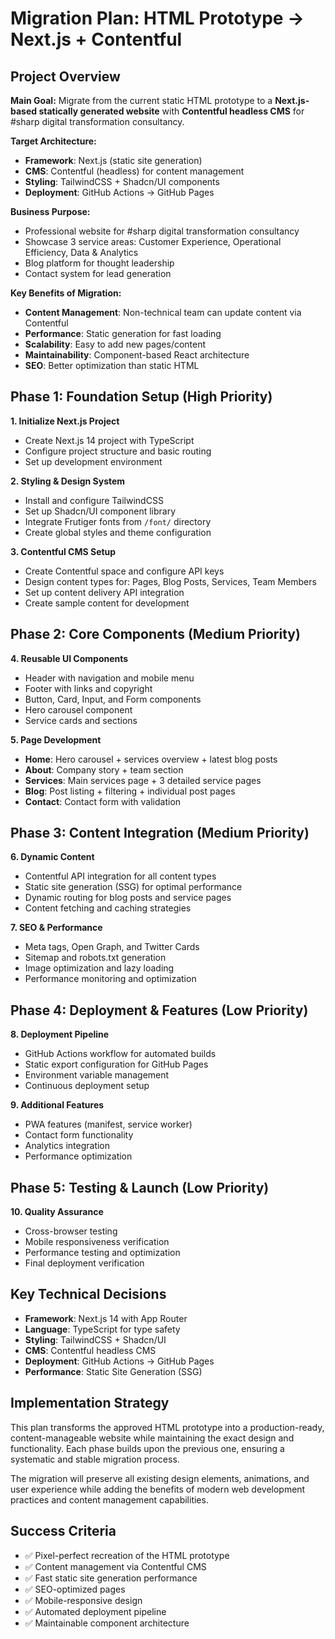 # Migration Plan: HTML Prototype → Next.js + Contentful

## Project Overview

**Main Goal:** Migrate from the current static HTML prototype to a **Next.js-based statically generated website** with **Contentful headless CMS** for #sharp digital transformation consultancy.

**Target Architecture:**
- **Framework**: Next.js (static site generation)
- **CMS**: Contentful (headless) for content management
- **Styling**: TailwindCSS + Shadcn/UI components
- **Deployment**: GitHub Actions → GitHub Pages

**Business Purpose:**
- Professional website for #sharp digital transformation consultancy
- Showcase 3 service areas: Customer Experience, Operational Efficiency, Data & Analytics
- Blog platform for thought leadership
- Contact system for lead generation

**Key Benefits of Migration:**
- **Content Management**: Non-technical team can update content via Contentful
- **Performance**: Static generation for fast loading
- **Scalability**: Easy to add new pages/content
- **Maintainability**: Component-based React architecture
- **SEO**: Better optimization than static HTML

## Phase 1: Foundation Setup (High Priority)

**1. Initialize Next.js Project**
- Create Next.js 14 project with TypeScript
- Configure project structure and basic routing
- Set up development environment

**2. Styling & Design System**
- Install and configure TailwindCSS
- Set up Shadcn/UI component library
- Integrate Frutiger fonts from `/font/` directory
- Create global styles and theme configuration

**3. Contentful CMS Setup**
- Create Contentful space and configure API keys
- Design content types for: Pages, Blog Posts, Services, Team Members
- Set up content delivery API integration
- Create sample content for development

## Phase 2: Core Components (Medium Priority)

**4. Reusable UI Components**
- Header with navigation and mobile menu
- Footer with links and copyright
- Button, Card, Input, and Form components
- Hero carousel component
- Service cards and sections

**5. Page Development**
- **Home**: Hero carousel + services overview + latest blog posts
- **About**: Company story + team section
- **Services**: Main services page + 3 detailed service pages
- **Blog**: Post listing + filtering + individual post pages
- **Contact**: Contact form with validation

## Phase 3: Content Integration (Medium Priority)

**6. Dynamic Content**
- Contentful API integration for all content types
- Static site generation (SSG) for optimal performance
- Dynamic routing for blog posts and service pages
- Content fetching and caching strategies

**7. SEO & Performance**
- Meta tags, Open Graph, and Twitter Cards
- Sitemap and robots.txt generation
- Image optimization and lazy loading
- Performance monitoring and optimization

## Phase 4: Deployment & Features (Low Priority)

**8. Deployment Pipeline**
- GitHub Actions workflow for automated builds
- Static export configuration for GitHub Pages
- Environment variable management
- Continuous deployment setup

**9. Additional Features**
- PWA features (manifest, service worker)
- Contact form functionality
- Analytics integration
- Performance optimization

## Phase 5: Testing & Launch (Low Priority)

**10. Quality Assurance**
- Cross-browser testing
- Mobile responsiveness verification
- Performance testing and optimization
- Final deployment verification

## Key Technical Decisions

- **Framework**: Next.js 14 with App Router
- **Language**: TypeScript for type safety
- **Styling**: TailwindCSS + Shadcn/UI
- **CMS**: Contentful headless CMS
- **Deployment**: GitHub Actions → GitHub Pages
- **Performance**: Static Site Generation (SSG)

## Implementation Strategy

This plan transforms the approved HTML prototype into a production-ready, content-manageable website while maintaining the exact design and functionality. Each phase builds upon the previous one, ensuring a systematic and stable migration process.

The migration will preserve all existing design elements, animations, and user experience while adding the benefits of modern web development practices and content management capabilities.

## Success Criteria

- ✅ Pixel-perfect recreation of the HTML prototype
- ✅ Content management via Contentful CMS
- ✅ Fast static site generation performance
- ✅ SEO-optimized pages
- ✅ Mobile-responsive design
- ✅ Automated deployment pipeline
- ✅ Maintainable component architecture